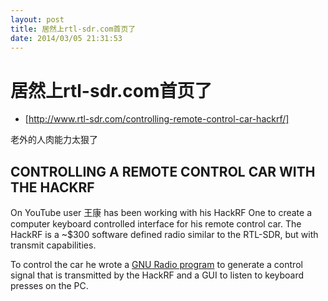 ```yaml
---
layout: post
title: 居然上rtl-sdr.com首页了
date: 2014/03/05 21:31:53
---
```


# 居然上rtl-sdr.com首页了

 - [http://www.rtl-sdr.com/controlling-remote-control-car-hackrf/]

老外的人肉能力太狠了

## CONTROLLING A REMOTE CONTROL CAR WITH THE HACKRF

On YouTube user 王康 has been working with his HackRF One to create a computer keyboard controlled interface for his remote control car. The HackRF is a ~$300 software defined radio similar to the RTL-SDR, but with transmit capabilities.

To control the car he wrote a [GNU Radio program](https://github.com/scateu/gr-remotecar) to generate a control signal that is transmitted by the HackRF and a GUI to listen to keyboard presses on the PC.